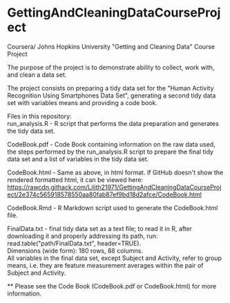 # GettingAndCleaningDataCourseProject
Coursera/ Johns Hopkins University "Getting and Cleaning Data" Course Project

The purpose of the project is to demonstrate ability to collect, work with, and clean a data set.

The project consists on preparing a tidy data set for the "Human Activity Recognition Using Smartphones Data Set", generating a second tidy data set with variables means and providing a code book.

Files in this repository:  
run_analysis.R - R script that performs the data preparation and generates the tidy data set.

CodeBook.pdf - Code Book containing information on the raw data used, the steps performed by the run_analysis.R script to prepare the final tidy data set and a list of variables in the tidy data set.

CodeBook.html - Same as above, in html format. If GitHub doesn't show the rendered formatted html, it can be viewed here: https://rawcdn.githack.com/Lilith21971/GettingAndCleaningDataCourseProject/2e374c565918578550aa80fab87ef9bd18d2afce/CodeBook.html

CodeBook.Rmd - R Markdown script used to generate the CodeBook.html file.

FinalData.txt - final tidy data set as a text file; to read it in R, after downloading it and properly addressing its path, run: read.table("path/FinalData.txt", header=TRUE).  
Dimensions (wide form): 180 rows, 88 columns.  
All variables in the final data set, except Subject and Activity, refer to group means, i.e. they are feature measurement averages within the pair of Subject and Activity.

** Please see the Code Book (CodeBook.pdf or CodeBook.html) for more information.
